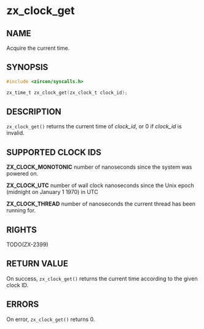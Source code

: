 # zx_clock_get

## NAME

<!-- Updated by update-docs-from-abigen, do not edit. -->

Acquire the current time.

## SYNOPSIS

<!-- Updated by update-docs-from-abigen, do not edit. -->

```c
#include <zircon/syscalls.h>

zx_time_t zx_clock_get(zx_clock_t clock_id);
```

## DESCRIPTION

`zx_clock_get()` returns the current time of *clock_id*, or 0 if *clock_id* is
invalid.

## SUPPORTED CLOCK IDS

**ZX_CLOCK_MONOTONIC** number of nanoseconds since the system was powered on.

**ZX_CLOCK_UTC** number of wall clock nanoseconds since the Unix epoch (midnight on January 1 1970) in UTC

**ZX_CLOCK_THREAD** number of nanoseconds the current thread has been running for.

## RIGHTS

<!-- Updated by update-docs-from-abigen, do not edit. -->

TODO(ZX-2399)

## RETURN VALUE

On success, `zx_clock_get()` returns the current time according to the given clock ID.

## ERRORS

On error, `zx_clock_get()` returns 0.
